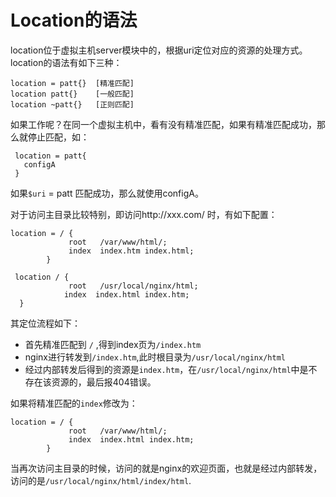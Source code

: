 # Location的语法
location位于虚拟主机server模块中的，根据uri定位对应的资源的处理方式。location的语法有如下三种：
```
location = patt{}  [精准匹配]
location patt{}    [一般匹配]
location ~patt{}   [正则匹配]
```
如果工作呢？在同一个虚拟主机中，看有没有精准匹配，如果有精准匹配成功，那么就停止匹配，如：
```
 location = patt{
   configA
 }
```
如果`$uri` = patt 匹配成功，那么就使用configA。

对于访问主目录比较特别，即访问http://xxx.com/ 时，有如下配置：
```
location = / {
             root   /var/www/html/;
             index  index.htm index.html;
        }
         
 location / {
             root   /usr/local/nginx/html;
            index  index.html index.htm;
  }

```

其定位流程如下：
* 首先精准匹配到 `/` ,得到index页为`/index.htm`
* nginx进行转发到`/index.htm`,此时根目录为`/usr/local/nginx/html`
* 经过内部转发后得到的资源是`index.htm`，在`/usr/local/nginx/html`中是不存在该资源的，最后报404错误。

如果将精准匹配的`index`修改为：
```
location = / {
             root   /var/www/html/;
             index  index.html index.htm;
        }

```
当再次访问主目录的时候，访问的就是nginx的欢迎页面，也就是经过内部转发，访问的是`/usr/local/nginx/html/index/html`.